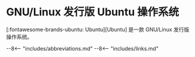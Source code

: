 # GNU/Linux 发行版 Ubuntu 操作系统

[:fontawesome-brands-ubuntu: Ubuntu][Ubuntu] 是一款 GNU/Linux 发行版操作系统。

<!----------------------------------------------------------------------------->

--8<-- "includes/abbreviations.md"
--8<-- "includes/links.md"
